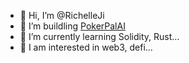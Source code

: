 - 👋 Hi, I’m @RichelleJi
- 👀 I’m buildling [PokerPalAI](https://pokerpalai.com/)
- 🌱 I’m currently learning Solidity, Rust...
- 💞️ I am interested in web3, defi...


<!---
RichelleJi/RichelleJi is a ✨ special ✨ repository because its `README.md` (this file) appears on your GitHub profile.
You can click the Preview link to take a look at your changes.
--->
